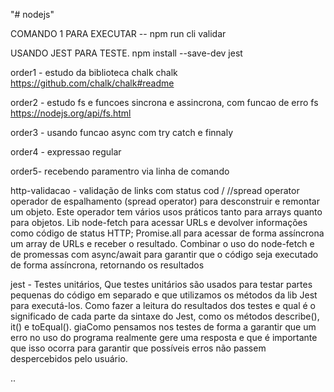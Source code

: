 "# nodejs" 


COMANDO 1 PARA EXECUTAR -- npm run cli validar


USANDO JEST PARA TESTE. 
npm install --save-dev jest



order1 - estudo da biblioteca chalk
chalk https://github.com/chalk/chalk#readme

order2 - estudo fs e funcoes sincrona e assincrona, com funcao de erro
fs https://nodejs.org/api/fs.html

order3 - usando funcao async com try catch e finnaly

order4 - expressao regular

order5- recebendo paramentro via linha de comando


http-validacao - validação de links com status cod / //spread operator
operador de espalhamento (spread operator) para desconstruir e remontar um objeto.
Este operador tem vários usos práticos tanto para arrays quanto para objetos. Lib node-fetch para acessar URLs e devolver informações como código de status HTTP; Promise.all para acessar de forma assíncrona um array de URLs e receber o resultado. Combinar o uso do node-fetch e de promessas com async/await para garantir que o código seja executado de forma assíncrona, retornando os resultados



jest - Testes unitários, Que testes unitários são usados para testar partes pequenas do código em separado e que utilizamos os métodos da lib Jest para executá-los. Como fazer a leitura do resultados dos testes e qual é o significado de cada parte da sintaxe do Jest, como os métodos describe(), it() e toEqual(). giaComo pensamos nos testes de forma a garantir que um erro no uso do programa realmente gere uma resposta e que é importante que isso ocorra para garantir que possíveis erros não passem despercebidos pelo usuário.



..